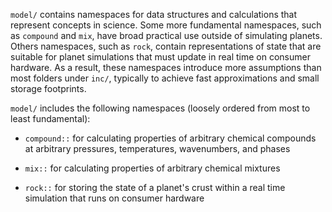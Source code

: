 `model/` contains namespaces for data structures and calculations that represent concepts in science. Some more fundamental namespaces, such as `compound` and `mix`, have broad practical use outside of simulating planets. Others namespaces, such as `rock`, contain representations of state that are suitable for planet simulations that must update in real time on consumer hardware. As a result, these namespaces introduce more assumptions than most folders under `inc/`, typically to achieve fast approximations and small storage footprints. 

`model/` includes the following namespaces (loosely ordered from most to least fundamental):

* `compound::` for calculating properties of arbitrary chemical compounds at arbitrary pressures, temperatures, wavenumbers, and phases

* `mix::` for calculating properties of arbitrary chemical mixtures

* `rock::` for storing the state of a planet's crust within a real time simulation that runs on consumer hardware

